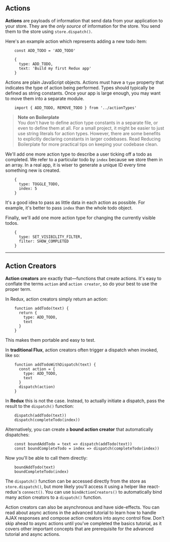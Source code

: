 ## Actions

**Actions** are payloads of information that send data from your application to your store. They are the *only source* of information for the store. You send them to the store using `store.dispatch()`.

Here's an example action which represents adding a new todo item:
```
    const ADD_TODO = 'ADD_TODO'
```
```
    {
      type: ADD_TODO,
      text: 'Build my first Redux app'
    }
```

Actions are plain JavaScript objects. Actions must have a `type` property that indicates the type of action being performed. Types should typically be defined as string constants. Once your app is large enough, you may want to move them into a separate module.
```
    import { ADD_TODO, REMOVE_TODO } from '../actionTypes'
```
>**Note on Boilerplate** <br />
You don't have to define action type constants in a separate file, or even to define them at all. For a small project, it might be easier to just use string literals for action types. However, there are some benefits to explicitly declaring constants in larger codebases. Read Reducing Boilerplate for more practical tips on keeping your codebase clean.

We'll add one more action type to describe a user ticking off a todo as completed. We refer to a particular todo by `index` because we store them in an array. In a real app, it is wiser to generate a unique ID every time something new is created.
```
    {
      type: TOGGLE_TODO,
      index: 5
    }
```
It's a good idea to pass as little data in each action as possible. For example, it's better to pass `index` than the whole todo object.

Finally, we'll add one more action type for changing the currently visible todos.
```
    {
      type: SET_VISIBILITY_FILTER,
      filter: SHOW_COMPLETED
    }
```

<hr />

## Action Creators

**Action creators** are exactly that—functions that create actions. It's easy to conflate the terms `action` and `action creator`, so do your best to use the proper term.

In Redux, action creators simply return an action:
```
    function addTodo(text) {
      return {
        type: ADD_TODO,
        text
      }
    }
```
This makes them portable and easy to test.

In **traditional Flux**, action creators often trigger a dispatch when invoked, like so:
```
    function addTodoWithDispatch(text) {
      const action = {
        type: ADD_TODO,
        text
      }
      dispatch(action)
    }
```

In **Redux** this is not the case.
Instead, to actually initiate a dispatch, pass the result to the `dispatch()` function:
```
    dispatch(addTodo(text))
    dispatch(completeTodo(index))
```

Alternatively, you can create a **bound action creator** that automatically dispatches:
```
    const boundAddTodo = text => dispatch(addTodo(text))
    const boundCompleteTodo = index => dispatch(completeTodo(index))
```
Now you'll be able to call them directly:
```
    boundAddTodo(text)
    boundCompleteTodo(index)
```

The `dispatch()` function can be accessed directly from the store as `store.dispatch()`, but more likely you'll access it using a helper like react-redux's `connect()`. You can use `bindActionCreators()` to automatically bind many action creators to a `dispatch()` function.

Action creators can also be asynchronous and have side-effects. You can read about async actions in the advanced tutorial to learn how to handle AJAX responses and compose action creators into async control flow. Don't skip ahead to async actions until you've completed the basics tutorial, as it covers other important concepts that are prerequisite for the advanced tutorial and async actions.
